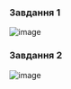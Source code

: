### Завдання 1

![image](https://github.com/user-attachments/assets/2093406d-ed76-4e56-b749-e290b3375670)

### Завдання 2

![image](https://github.com/user-attachments/assets/9cad05eb-cdf5-412d-b2cf-a46f36f0ac7d)
